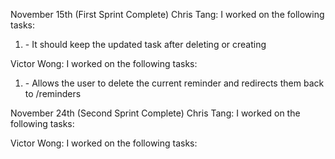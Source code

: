 November 15th (First Sprint Complete)
Chris Tang:
I worked on the following tasks:
1. <update function> - It should keep the updated task after deleting or creating


Victor Wong:
I worked on the following tasks:
1. <delete function> - Allows the user to delete the current reminder and redirects them back to /reminders


November 24th (Second Sprint Complete)
Chris Tang:
I worked on the following tasks:


Victor Wong:
I worked on the following tasks: